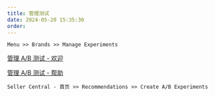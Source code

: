 ```yaml
---
title: 管理测试
date: 2024-05-20 15:35:30
order: 
---
```


`Menu >> Brands >> Manage Experiments`

[管理 A/B 测试 - 欢迎](https://sellercentral.amazon.com/experiments/splash)

[管理 A/B 测试 - 帮助](https://sellercentral.amazon.com/help/hub/reference/VP453K5XRBJS7Y9)

`Seller Central - 首页 >> Recommendations >> Create A/B Experiments`